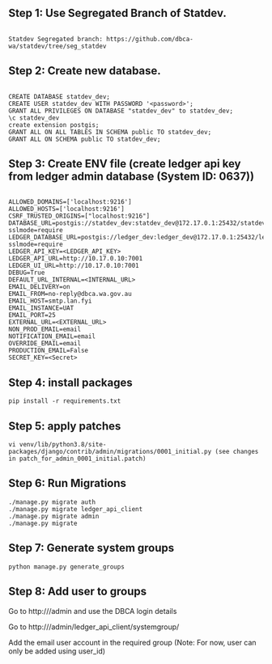 ## Step 1: Use Segregated Branch of Statdev.
```

Statdev Segregated branch: https://github.com/dbca-wa/statdev/tree/seg_statdev

```


## Step 2: Create new database.
```

CREATE DATABASE statdev_dev;
CREATE USER statdev_dev WITH PASSWORD '<password>';
GRANT ALL PRIVILEGES ON DATABASE "statdev_dev" to statdev_dev;
\c statdev_dev
create extension postgis;
GRANT ALL ON ALL TABLES IN SCHEMA public TO statdev_dev;
GRANT ALL ON SCHEMA public TO statdev_dev;

```

## Step 3: Create ENV file (create ledger api key from ledger admin database (System ID: 0637))
```

ALLOWED_DOMAINS=['localhost:9216']
ALLOWED_HOSTS=['localhost:9216']
CSRF_TRUSTED_ORIGINS=["localhost:9216"]
DATABASE_URL=postgis://statdev_dev:statdev_dev@172.17.0.1:25432/statdev_dev?sslmode=require
LEDGER_DATABASE_URL=postgis://ledger_dev:ledger_dev@172.17.0.1:25432/ledger_dev?sslmode=require
LEDGER_API_KEY=<LEDGER_API_KEY>
LEDGER_API_URL=http://10.17.0.10:7001
LEDGER_UI_URL=http://10.17.0.10:7001
DEBUG=True
DEFAULT_URL_INTERNAL=<INTERNAL_URL>
EMAIL_DELIVERY=on
EMAIL_FROM=no-reply@dbca.wa.gov.au
EMAIL_HOST=smtp.lan.fyi
EMAIL_INSTANCE=UAT
EMAIL_PORT=25
EXTERNAL_URL=<EXTERNAL_URL>
NON_PROD_EMAIL=email
NOTIFICATION_EMAIL=email
OVERRIDE_EMAIL=email
PRODUCTION_EMAIL=False
SECRET_KEY=<Secret>

```

## Step 4: install packages
```
pip install -r requirements.txt
```


## Step 5: apply patches
```
vi venv/lib/python3.8/site-packages/django/contrib/admin/migrations/0001_initial.py (see changes in patch_for_admin_0001_initial.patch)
```


## Step 6: Run Migrations
```
./manage.py migrate auth
./manage.py migrate ledger_api_client
./manage.py migrate admin
./manage.py migrate 
```

## Step 7: Generate system groups
```
python manage.py generate_groups
```


## Step 8: Add user to groups


Go to http://<site-domain>/admin and use the DBCA login details

Go to http://<site-domain>/admin/ledger_api_client/systemgroup/

Add the email user account in the required group (Note: For now, user can only be added using user_id)
